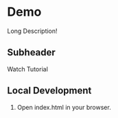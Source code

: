 # Demo

Long Description!

## Subheader

Watch Tutorial

## Local Development

1. Open index.html in your browser.

